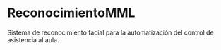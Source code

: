# ReconocimientoMML
Sistema de reconocimiento facial para la automatización del control de asistencia al aula.
